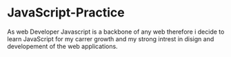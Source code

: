 # JavaScript-Practice
As web Developer Javascript is a backbone of any web therefore i decide to learn JavaScript for my carrer growth and my strong intrest in disign and developement of the web applications.
